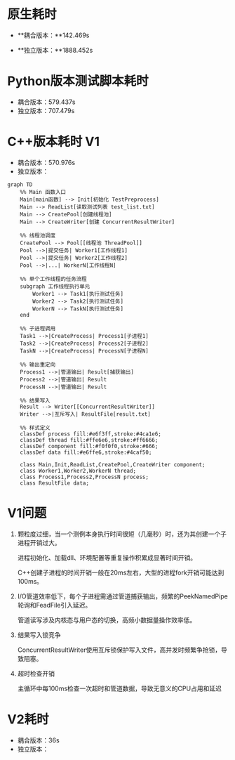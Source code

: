 # 原生耗时

- **耦合版本：**142.469s 

- **独立版本：**1888.452s

# Python版本测试脚本耗时

- 耦合版本：579.437s
- 独立版本：707.479s

# C++版本耗时 V1

- 耦合版本：570.976s
- 独立版本：

```mermaid
graph TD
    %% Main 函数入口
    Main[main函数] --> Init[初始化 TestPreprocess]
    Main --> ReadList[读取测试列表 test_list.txt]
    Main --> CreatePool[创建线程池]
    Main --> CreateWriter[创建 ConcurrentResultWriter]

    %% 线程池调度
    CreatePool --> Pool[[线程池 ThreadPool]]
    Pool -->|提交任务| Worker1[工作线程1]
    Pool -->|提交任务| Worker2[工作线程2]
    Pool -->|...| WorkerN[工作线程N]

    %% 单个工作线程的任务流程
    subgraph 工作线程执行单元
        Worker1 --> Task1[执行测试任务]
        Worker2 --> Task2[执行测试任务]
        WorkerN --> TaskN[执行测试任务]
    end

    %% 子进程调用
    Task1 -->|CreateProcess| Process1[子进程1]
    Task2 -->|CreateProcess| Process2[子进程2]
    TaskN -->|CreateProcess| ProcessN[子进程N]

    %% 输出重定向
    Process1 -->|管道输出| Result[捕获输出]
    Process2 -->|管道输出| Result
    ProcessN -->|管道输出| Result

    %% 结果写入
    Result --> Writer[[ConcurrentResultWriter]]
    Writer -->|互斥写入| ResultFile[result.txt]

    %% 样式定义
    classDef process fill:#e6f3ff,stroke:#4ca1e6;
    classDef thread fill:#ffe6e6,stroke:#ff6666;
    classDef component fill:#f0f0f0,stroke:#666;
    classDef data fill:#e6ffe6,stroke:#4caf50;
    
    class Main,Init,ReadList,CreatePool,CreateWriter component;
    class Worker1,Worker2,WorkerN thread;
    class Process1,Process2,ProcessN process;
    class ResultFile data;
```

# V1问题

1. 颗粒度过细，当一个测例本身执行时间很短（几毫秒）时，还为其创建一个子进程开销过大。

   进程初始化、加载dll、环境配置等重复操作积累成显著时间开销。

   C++创建子进程的时间开销一般在20ms左右，大型的进程fork开销可能达到100ms。

2. I/O管道效率低下，每个子进程需通过管道捕获输出，频繁的PeekNamedPipe轮询和FeadFile引入延迟。

   管道读写涉及内核态与用户态的切换，高频小数据量操作效率低。

3. 结果写入锁竞争

   ConcurrentResultWriter使用互斥锁保护写入文件，高并发时频繁争抢锁，导致阻塞。

4. 超时检查开销

   主循环中每100ms检查一次超时和管道数据，导致无意义的CPU占用和延迟

# V2耗时

- 耦合版本：36s
- 独立版本：


